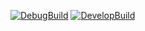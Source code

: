 [![DebugBuild](https://github.com/FujiiKohaku/GE3/actions/workflows/Debug.yml/badge.svg?branch=master)](https://github.com/FujiiKohaku/GE3/actions/workflows/Debug.yml)
[![DevelopBuild](https://github.com/FujiiKohaku/GE3/actions/workflows/DevelopBuild.yml/badge.svg)](https://github.com/FujiiKohaku/GE3/actions/workflows/DevelopBuild.yml)
